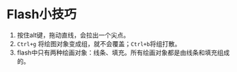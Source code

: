 # Flash小技巧


1. 按住alt键，拖动直线，会拉出一个尖点。
2. `Ctrl+g` 将绘图对象变成组，就不会覆盖；`Ctrl+b`将组打散。
3. flash中只有两种绘画对象：线条、填充。所有绘画对象都是由线条和填充组成的。
